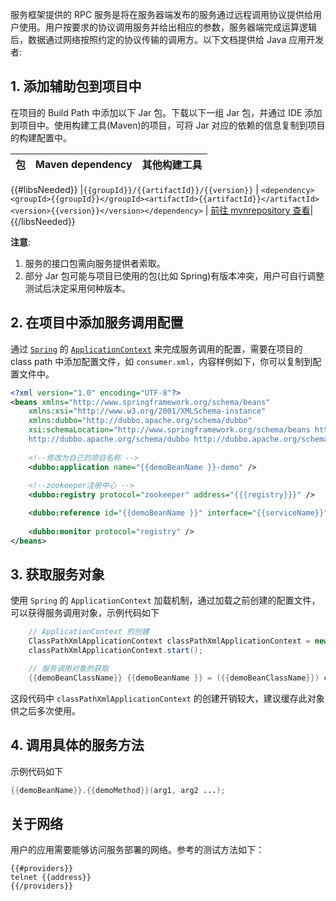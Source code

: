 服务框架提供的 RPC 服务是将在服务器端发布的服务通过远程调用协议提供给用户使用。用户按要求的协议调用服务并给出相应的参数，服务器端完成运算逻辑后，数据通过网络按照约定的协议传输的调用方。以下文档提供给 Java 应用开发者:

## 1. 添加辅助包到项目中

在项目的 Build Path 中添加以下 Jar 包。下载以下一组 Jar 包，并通过 IDE 添加到项目中。使用构建工具(Maven)的项目，可将 Jar 对应的依赖的信息复制到项目的构建配置中。

|包 | Maven dependency | 其他构建工具|
|---| ---------------- | ----------|
{{#libsNeeded}}
|`{{groupId}}/{{artifactId}}/{{version}}` | `<dependency><groupId>{{groupId}}</groupId><artifactId>{{artifactId}}</artifactId><version>{{version}}</version></dependency>` | <a href="http://mvnrepository.com/artifact/{{groupId}}/{{artifactId}}/{{version}}">前往 mvnrepository 查看</a>|
{{/libsNeeded}}

**注意**: 

1. 服务的接口包需向服务提供者索取。
2. 部分 Jar 包可能与项目已使用的包(比如 Spring)有版本冲突，用户可自行调整测试后决定采用何种版本。

## 2. 在项目中添加服务调用配置

通过 <a href="http://spring.io" target="_blank">`Spring`</a> 的 <a href="http://docs.spring.io/spring/docs/2.0.x/api/org/springframework/context/ApplicationContext.html" target="_blank">`ApplicationContext`</a> 来完成服务调用的配置，需要在项目的 class path 中添加配置文件，如 `consumer.xml`，内容样例如下，你可以复制到配置文件中。

```xml
<?xml version="1.0" encoding="UTF-8"?>
<beans xmlns="http://www.springframework.org/schema/beans"
	xmlns:xsi="http://www.w3.org/2001/XMLSchema-instance"
	xmlns:dubbo="http://dubbo.apache.org/schema/dubbo"
	xsi:schemaLocation="http://www.springframework.org/schema/beans http://www.springframework.org/schema/beans/spring-beans-2.5.xsd
	http://dubbo.apache.org/schema/dubbo http://dubbo.apache.org/schema/dubbo/dubbo.xsd">
	
	<!--修改为自己的项目名称 -->
	<dubbo:application name="{{demoBeanName }}-demo" />
	
	<!--zookeeper注册中心 -->
	<dubbo:registry protocol="zookeeper" address="{{{registry}}}" />

	<dubbo:reference id="{{demoBeanName }}" interface="{{serviceName}}" timeout="30000" />
	
	<dubbo:monitor protocol="registry" />
</beans>
```

## 3. 获取服务对象

使用 `Spring` 的 `ApplicationContext` 加载机制，通过加载之前创建的配置文件，可以获得服务调用对象，示例代码如下

```java
	// ApplicationContext 的创建
	ClassPathXmlApplicationContext classPathXmlApplicationContext = new ClassPathXmlApplicationContext("consumer.xml");
	classPathXmlApplicationContext.start();

	// 服务调用对象的获取
	{{demoBeanClassName}} {{demoBeanName }} = ({{demoBeanClassName}}) classPathXmlApplicationContext.getBean("{{demoBeanName }}");

```
这段代码中 `classPathXmlApplicationContext` 的创建开销较大，建议缓存此对象供之后多次使用。

## 4. 调用具体的服务方法

示例代码如下

```java
{{demoBeanName}}.{{demoMethod}}(arg1, arg2 ...);
```

关于网络
------

用户的应用需要能够访问服务部署的网络。参考的测试方法如下：

```shell
{{#providers}}
telnet {{address}}
{{/providers}}
```

